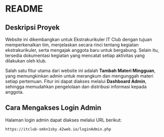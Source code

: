 # README

## Deskripsi Proyek
Website ini dikembangkan untuk Ekstrakurikuler IT Club dengan tujuan memperkenalkan tim, menjelaskan secara rinci tentang kegiatan ekstrakurikuler, serta mengajak anggota baru untuk bergabung. Selain itu, tersedia dokumentasi kegiatan yang mencatat setiap aktivitas yang dilakukan oleh klub.

Salah satu fitur utama dari website ini adalah **Tambah Materi Mingguan**, yang memungkinkan admin untuk merangkum dan mengunggah materi setiap pertemuan. Fitur ini dapat diakses melalui **Dashboard Admin**, sehingga memudahkan pengelolaan dan distribusi informasi kepada anggota.

## Cara Mengakses Login Admin

Halaman login admin dapat diakses melalui URL berikut:
```
https://itclub-smkn1sby.42web.io/loginAdmin.php
```

